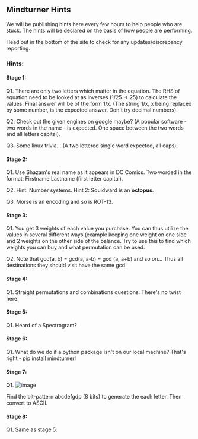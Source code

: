 ## Mindturner Hints

We will be publishing hints here every few hours to help people who are stuck. The hints will be declared on the basis of how people are performing. 

Head out in the bottom of the site to check for any updates/discrepancy reporting.

### Hints:

#### Stage 1:

Q1. There are only two letters which matter in the equation. The RHS of equation need to be looked at as inverses (1/25 -> 25) to calculate the values. Final answer will be of the form 1/x. (The string 1/x, x being replaced by some number, is the expected answer. Don't try decimal numbers).

Q2. Check out the given engines on google maybe? (A popular software - two words in the name - is expected. One space between the two words and all letters capital).

Q3. Some linux trivia... (A two lettered single word expected, all caps).

#### Stage 2:

Q1. Use Shazam's real name as it appears in DC Comics. Two worded in the format: Firstname Lastname (first letter capital).

Q2. Hint: Number systems. Hint 2: Squidward is an **octopus**.

Q3. Morse is an encoding and so is ROT-13.

#### Stage 3:

Q1. You get 3 weights of each value you purchase. You can thus utilize the values in several different ways (example keeping one weight on one side and 2 weights on the other side of the balance. Try to use this to find which weights you can buy and what permutation can be used.

Q2. Note that gcd(a, b) = gcd(a, a-b) = gcd (a, a+b) and so on... Thus all destinations they should visit have the same gcd. 

#### Stage 4:

Q1. Straight permutations and combinations questions. There's no twist here.

#### Stage 5: 

Q1. Heard of a Spectrogram?

#### Stage 6:

Q1. What do we do if a python package isn't on our local machine? That's right - pip install mindturner!

#### Stage 7:

Q1. ![image](https://user-images.githubusercontent.com/61305934/162587485-8d8437ef-6c28-4f4c-8b1f-b1cc46d69d9b.png)

Find the bit-pattern abcdefgdp (8 bits) to generate the each letter. Then convert to ASCII.

#### Stage 8:

Q1. Same as stage 5.

